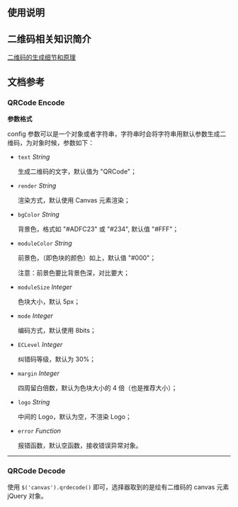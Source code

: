 ## 使用说明

## 二维码相关知识简介

[二维码的生成细节和原理](http://coolshell.cn/articles/10590.html)

## 文档参考

### QRCode Encode

**参数格式**

config 参数可以是一个对象或者字符串，字符串时会将字符串用默认参数生成二维码，为对象时候，参数如下：

* `text` _String_

    生成二维码的文字，默认值为 "QRCode"；

* `render` _String_

    渲染方式，默认使用 Canvas 元素渲染；

* `bgColor` _String_

    背景色，格式如 "#ADFC23" 或 "#234", 默认值 "#FFF"；

* `moduleColor` _String_

    前景色，（即色块的颜色）如上，默认值 "#000"；

    注意：前景色要比背景色深，对比要大；

* `moduleSize` _Integer_

    色块大小，默认 5px；

* `mode` _Integer_

    编码方式，默认使用 8bits；

* `ECLevel` _Integer_

    纠错码等级，默认为 30%；

* `margin` _Integer_

    四周留白倍数，默认为色块大小的 4 倍（也是推荐大小）；

* `logo` _String_

    中间的 Logo，默认为空，不渲染 Logo；

* `error` _Function_

    报错函数，默认空函数，接收错误异常对象。

***

### QRCode Decode

使用 `$('canvas').qrdecode()` 即可，选择器取到的是绘有二维码的 canvas 元素 jQuery 对象。
